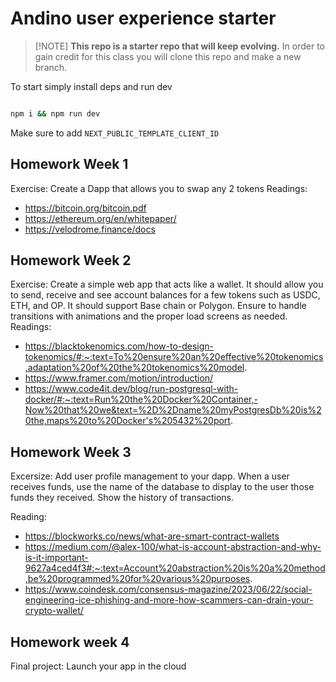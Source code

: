# Andino user experience starter

> [!NOTE] **This repo is a starter repo that will keep evolving.**
> In order to gain credit for this class you will clone this repo and make a new branch.

To start simply install deps and run dev

```bash

npm i && npm run dev

```

Make sure to add `NEXT_PUBLIC_TEMPLATE_CLIENT_ID`

## Homework Week 1

Exercise: Create a Dapp that allows you to swap any 2 tokens
Readings:

- https://bitcoin.org/bitcoin.pdf
- https://ethereum.org/en/whitepaper/
- https://velodrome.finance/docs

## Homework Week 2

Exercise: Create a simple web app that acts like a wallet.
It should allow you to send, receive and see account balances for a few tokens such as USDC, ETH, and OP.
It should support Base chain or Polygon.
Ensure to handle transitions with animations and the proper load screens as needed.
Readings:

- https://blacktokenomics.com/how-to-design-tokenomics/#:~:text=To%20ensure%20an%20effective%20tokenomics,adaptation%20of%20the%20tokenomics%20model.
- https://www.framer.com/motion/introduction/
- https://www.code4it.dev/blog/run-postgresql-with-docker/#:~:text=Run%20the%20Docker%20Container,-Now%20that%20we&text=%2D%2Dname%20myPostgresDb%20is%20the,maps%20to%20Docker's%205432%20port.

## Homework Week 3

Excersize: Add user profile management to your dapp. When a user receives funds, use the name of the database to display to the user those funds they received. Show the history of transactions.

Reading:

- https://blockworks.co/news/what-are-smart-contract-wallets
- https://medium.com/@alex-100/what-is-account-abstraction-and-why-is-it-important-9627a4ced4f3#:~:text=Account%20abstraction%20is%20a%20method,be%20programmed%20for%20various%20purposes.
- https://www.coindesk.com/consensus-magazine/2023/06/22/social-engineering-ice-phishing-and-more-how-scammers-can-drain-your-crypto-wallet/

## Homework week 4

Final project: Launch your app in the cloud
